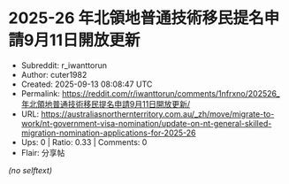 # 2025-26 年北領地普通技術移民提名申請9月11日開放更新

- Subreddit: r_iwanttorun
- Author: cuter1982
- Created: 2025-09-13 08:08:47 UTC
- Permalink: https://reddit.com/r/iwanttorun/comments/1nfrxno/202526_年北領地普通技術移民提名申請9月11日開放更新/
- URL: https://australiasnorthernterritory.com.au/_zh/move/migrate-to-work/nt-government-visa-nomination/update-on-nt-general-skilled-migration-nomination-applications-for-2025-26
- Ups: 0 | Ratio: 0.33 | Comments: 0
- Flair: 分享帖

_(no selftext)_
